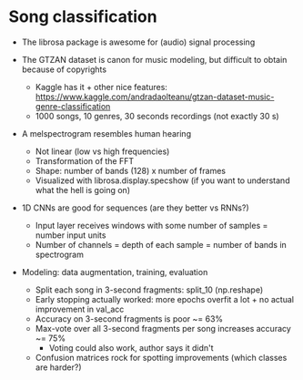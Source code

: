 # Song classification

- The librosa package is awesome for (audio) signal processing

- The GTZAN dataset is canon for music modeling, but difficult to obtain because of copyrights
  - Kaggle has it + other nice features: https://www.kaggle.com/andradaolteanu/gtzan-dataset-music-genre-classification
  - 1000 songs, 10 genres, 30 seconds recordings (not exactly 30 s)

- A melspectrogram resembles human hearing
  - Not linear (low vs high frequencies)
  - Transformation of the FFT
  - Shape: number of bands (128) x number of frames
  - Visualized with librosa.display.specshow (if you want to understand what the hell is going on)

- 1D CNNs are good for sequences (are they better vs RNNs?)
  - Input layer receives windows with some number of samples = number input units
  - Number of channels = depth of each sample = number of bands in spectrogram

- Modeling: data augmentation, training, evaluation
  - Split each song in 3-second fragments: split_10 (np.reshape)
  - Early stopping actually worked: more epochs overfit a lot + no actual improvement in val_acc
  - Accuracy on 3-second fragments is poor ~= 63%
  - Max-vote over all 3-second fragments per song increases accuracy ~= 75%
    - Voting could also work, author says it didn't
  - Confusion matrices rock for spotting improvements (which classes are harder?)

